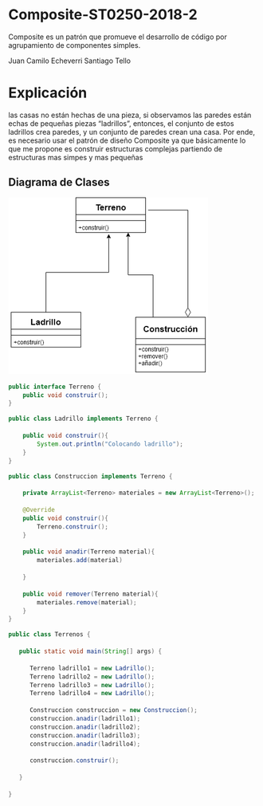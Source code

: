 # Composite-ST0250-2018-2
Composite es un patrón que promueve el desarrollo de código por agrupamiento de componentes simples.

Juan Camilo Echeverri
Santiago Tello

# Explicación

las casas no están hechas de una pieza, si observamos las paredes están echas de pequeñas piezas “ladrillos”, entonces, el conjunto de estos ladrillos crea paredes, y un conjunto de paredes crean una casa. Por ende, es necesario usar el patrón de diseño Composite ya que básicamente lo que me propone es construir estructuras complejas partiendo de estructuras mas simpes y mas pequeñas 

## Diagrama de Clases 

![imagen](composite.png)
```java
public interface Terreno {
	public void construir();
}
```


```java
public class Ladrillo implements Terreno {

	public void construir(){
		System.out.println("Colocando ladrillo");
	}
}

```


```java
public class Construccion implements Terreno {

	private ArrayList<Terreno> materiales = new ArrayList<Terreno>();

	@Override
	public void construir(){
        Terreno.construir();
	}

	public void anadir(Terreno material){
		materiales.add(material)

	}

	public void remover(Terreno material){
		materiales.remove(material);
	}
}

```



```java
public class Terrenos {

   public static void main(String[] args) {

   	  Terreno ladrillo1 = new Ladrillo();
   	  Terreno ladrillo2 = new Ladrillo();
   	  Terreno ladrillo3 = new Ladrillo();
   	  Terreno ladrillo4 = new Ladrillo();

   	  Construccion construccion = new Construccion();
   	  construccion.anadir(ladrillo1);
   	  construccion.anadir(ladrillo2);
   	  construccion.anadir(ladrillo3);
   	  construccion.anadir(ladrillo4);

   	  construccion.construir();
   	
   }

}
```
